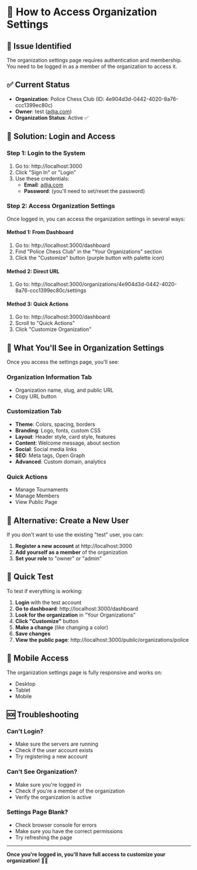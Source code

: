 # 🔐 How to Access Organization Settings

## 🚨 Issue Identified
The organization settings page requires authentication and membership. You need to be logged in as a member of the organization to access it.

## ✅ Current Status
- **Organization**: Police Chess Club (ID: 4e904d3d-0442-4020-8a76-ccc1399ec80c)
- **Owner**: test (a@a.com)
- **Organization Status**: Active ✅

## 🔧 Solution: Login and Access

### **Step 1: Login to the System**
1. Go to: http://localhost:3000
2. Click "Sign In" or "Login"
3. Use these credentials:
   - **Email**: a@a.com
   - **Password**: (you'll need to set/reset the password)

### **Step 2: Access Organization Settings**
Once logged in, you can access the organization settings in several ways:

#### **Method 1: From Dashboard**
1. Go to: http://localhost:3000/dashboard
2. Find "Police Chess Club" in the "Your Organizations" section
3. Click the "Customize" button (purple button with palette icon)

#### **Method 2: Direct URL**
1. Go to: http://localhost:3000/organizations/4e904d3d-0442-4020-8a76-ccc1399ec80c/settings

#### **Method 3: Quick Actions**
1. Go to: http://localhost:3000/dashboard
2. Scroll to "Quick Actions"
3. Click "Customize Organization"

## 🎨 What You'll See in Organization Settings

Once you access the settings page, you'll see:

### **Organization Information Tab**
- Organization name, slug, and public URL
- Copy URL button

### **Customization Tab**
- **Theme**: Colors, spacing, borders
- **Branding**: Logo, fonts, custom CSS
- **Layout**: Header style, card style, features
- **Content**: Welcome message, about section
- **Social**: Social media links
- **SEO**: Meta tags, Open Graph
- **Advanced**: Custom domain, analytics

### **Quick Actions**
- Manage Tournaments
- Manage Members
- View Public Page

## 🔑 Alternative: Create a New User

If you don't want to use the existing "test" user, you can:

1. **Register a new account** at http://localhost:3000
2. **Add yourself as a member** of the organization
3. **Set your role** to "owner" or "admin"

## 🚀 Quick Test

To test if everything is working:

1. **Login** with the test account
2. **Go to dashboard**: http://localhost:3000/dashboard
3. **Look for the organization** in "Your Organizations"
4. **Click "Customize"** button
5. **Make a change** (like changing a color)
6. **Save changes**
7. **View the public page**: http://localhost:3000/public/organizations/police

## 📱 Mobile Access

The organization settings page is fully responsive and works on:
- Desktop
- Tablet
- Mobile

## 🆘 Troubleshooting

### **Can't Login?**
- Make sure the servers are running
- Check if the user account exists
- Try registering a new account

### **Can't See Organization?**
- Make sure you're logged in
- Check if you're a member of the organization
- Verify the organization is active

### **Settings Page Blank?**
- Check browser console for errors
- Make sure you have the correct permissions
- Try refreshing the page

---

**Once you're logged in, you'll have full access to customize your organization!** 🎨✨
